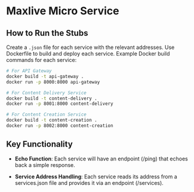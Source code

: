 # Maxlive Micro Service

## How to Run the Stubs

Create a `.json` file for each service with the relevant addresses.
Use Dockerfile to build and deploy each service.
Example Docker build commands for each service:

```bash
# For API Gateway
docker build -t api-gateway .
docker run -p 8000:8000 api-gateway

# For Content Delivery Service
docker build -t content-delivery .
docker run -p 8001:8000 content-delivery

# For Content Creation Service
docker build -t content-creation .
docker run -p 8002:8000 content-creation
```

## Key Functionality

- **Echo Function**: Each service will have an endpoint (/ping) that echoes back a simple response.

- **Service Address Handling**: Each service reads its address from a services.json file and provides it via an endpoint (/services).